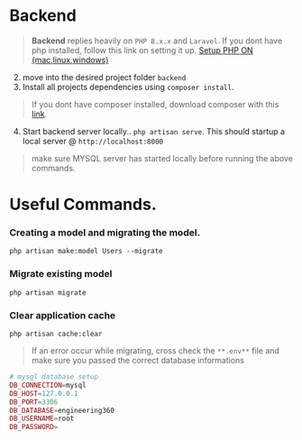# Backend


> **Backend** replies heavily on `PHP 8.x.x` and `Laravel`. If you dont have php installed, follow this link on setting it up. [Setup PHP ON (mac,linux,windows) ](https://www.youtube.com/watch?v=mVzL2MRFANI)

2. move into the desired project folder `backend`
3. Install all projects dependencies using `composer install`.

> If you dont have composer installed, download composer with this [link](https://getcomposer.org/download/).

4. Start backend server locally.. `php artisan serve`. This should startup a local server @ `http://localhost:8000`

> make sure MYSQL server has started locally before running the above commands.


# Useful Commands.

### Creating a model and migrating the model.

```shell
php artisan make:model Users --migrate
```

### Migrate existing model

```shell
php artisan migrate
```

### Clear application cache

```shell
php artisan cache:clear
```

> If an error occur while migrating, cross check the `**.env**`  file and make sure you passed the correct database informations

```php
# mysql database setup
DB_CONNECTION=mysql
DB_HOST=127.0.0.1
DB_PORT=3306
DB_DATABASE=engineering360
DB_USERNAME=root
DB_PASSWORD= 
```
